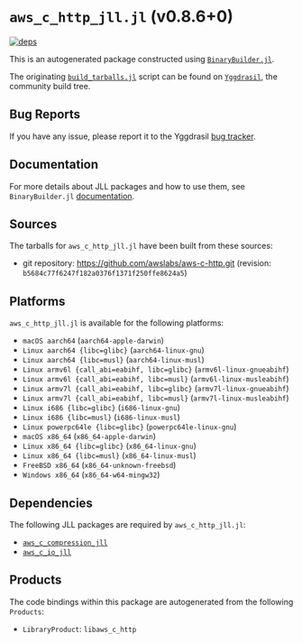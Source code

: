 # `aws_c_http_jll.jl` (v0.8.6+0)

[![deps](https://juliahub.com/docs/aws_c_http_jll/deps.svg)](https://juliahub.com/ui/Packages/General/aws_c_http_jll/)

This is an autogenerated package constructed using [`BinaryBuilder.jl`](https://github.com/JuliaPackaging/BinaryBuilder.jl).

The originating [`build_tarballs.jl`](https://github.com/JuliaPackaging/Yggdrasil/blob/4f7312f63c6cd00139cd1a5b862a6fc0faacae47/A/aws_c_http/build_tarballs.jl) script can be found on [`Yggdrasil`](https://github.com/JuliaPackaging/Yggdrasil/), the community build tree.

## Bug Reports

If you have any issue, please report it to the Yggdrasil [bug tracker](https://github.com/JuliaPackaging/Yggdrasil/issues).

## Documentation

For more details about JLL packages and how to use them, see `BinaryBuilder.jl` [documentation](https://docs.binarybuilder.org/stable/jll/).

## Sources

The tarballs for `aws_c_http_jll.jl` have been built from these sources:

* git repository: https://github.com/awslabs/aws-c-http.git (revision: `b5684c77f6247f182a0376f1371f250ffe8624a5`)

## Platforms

`aws_c_http_jll.jl` is available for the following platforms:

* `macOS aarch64` (`aarch64-apple-darwin`)
* `Linux aarch64 {libc=glibc}` (`aarch64-linux-gnu`)
* `Linux aarch64 {libc=musl}` (`aarch64-linux-musl`)
* `Linux armv6l {call_abi=eabihf, libc=glibc}` (`armv6l-linux-gnueabihf`)
* `Linux armv6l {call_abi=eabihf, libc=musl}` (`armv6l-linux-musleabihf`)
* `Linux armv7l {call_abi=eabihf, libc=glibc}` (`armv7l-linux-gnueabihf`)
* `Linux armv7l {call_abi=eabihf, libc=musl}` (`armv7l-linux-musleabihf`)
* `Linux i686 {libc=glibc}` (`i686-linux-gnu`)
* `Linux i686 {libc=musl}` (`i686-linux-musl`)
* `Linux powerpc64le {libc=glibc}` (`powerpc64le-linux-gnu`)
* `macOS x86_64` (`x86_64-apple-darwin`)
* `Linux x86_64 {libc=glibc}` (`x86_64-linux-gnu`)
* `Linux x86_64 {libc=musl}` (`x86_64-linux-musl`)
* `FreeBSD x86_64` (`x86_64-unknown-freebsd`)
* `Windows x86_64` (`x86_64-w64-mingw32`)

## Dependencies

The following JLL packages are required by `aws_c_http_jll.jl`:

* [`aws_c_compression_jll`](https://github.com/JuliaBinaryWrappers/aws_c_compression_jll.jl)
* [`aws_c_io_jll`](https://github.com/JuliaBinaryWrappers/aws_c_io_jll.jl)

## Products

The code bindings within this package are autogenerated from the following `Products`:

* `LibraryProduct`: `libaws_c_http`

